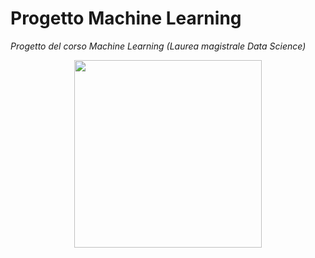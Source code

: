 # Progetto Machine Learning
*Progetto del corso Machine Learning (Laurea magistrale Data Science)*

<p align="center">
  <img width="300" height="300" src="https://www.knime.com/sites/default/files/styles/480w/public/2023-03/knime-v5-header.png?itok=1NOGFZYg">
</p>

